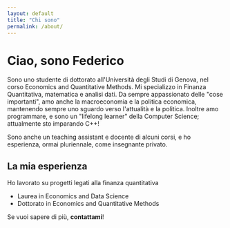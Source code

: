 ```yaml
---
layout: default
title: "Chi sono"
permalink: /about/
---
```


# Ciao, sono Federico

Sono uno studente di dottorato all'Università degli Studi di Genova, nel corso Economics and Quantitative Methods. Mi specializzo in Finanza Quantitativa, matematica e analisi dati. 
Da sempre appassionato delle "cose importanti", amo anche la macroeconomia e la politica economica, mantenendo sempre uno sguardo verso l'attualità e la politica.
Inoltre amo programmare, e sono un "lifelong learner" della Computer Science; attualmente sto imparando C++! 

Sono anche un teaching assistant e docente di alcuni corsi, e ho esperienza, ormai pluriennale, come insegnante privato. 
## La mia esperienza

Ho lavorato su progetti legati alla finanza quantitativa

- Laurea in Economics and Data Science
- Dottorato in Economics and Quantitative Methods

Se vuoi sapere di più, **contattami**!
